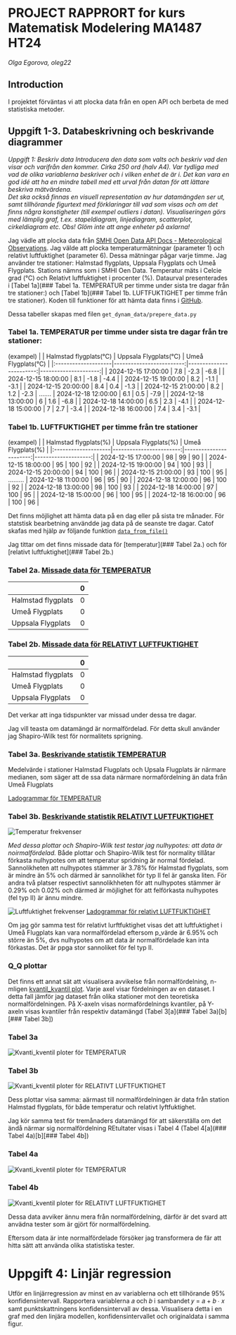 # PROJECT RAPPRORT for kurs Matematisk Modelering MA1487 HT24
*Olga Egorova, oleg22*

## Introduction

I projektet förväntas vi att plocka data från en open API och berbeta de med statistiska metoder.

## Uppgift 1-3. Databeskrivning och beskrivande diagrammer
*Uppgift 1: Beskriv data 
Introducera den data som valts och beskriv vad den visar och varifrån den kommer. Cirka 250 ord 
(halv A4). Var tydliga med vad de olika variablerna beskriver och i vilken enhet de är i. Det kan vara 
en god idé att ha en mindre tabell med ett urval från datan för att lättare beskriva mätvärdena.  
Det ska också finnas en visuell representation av hur datamängden ser ut, samt tillhörande figurtext 
med förklaringar till vad som visas och om det finns några konstigheter (till exempel outliers i datan). 
Visualiseringen görs med lämplig graf, t.ex. stapeldiagram, linjediagram, scatterplot, cirkeldiagram 
etc. Obs! Glöm inte att ange enheter på axlarna!*


Jag vädle att plocka data från [SMHI Open Data API Docs - Meteorological Observations](https://opendata.smhi.se/apidocs/metobs/index.html). Jag välde att plocka temperaturmätningar (parameter 1) och relativt luftfuktighet (parameter 6). Dessa mätningar pågar varje timme. Jag använder tre stationer: Halmstad flygplats, Uppsala Flygplats och Umeå Flygplats. Stations nämns som i SMHI Oen Data. Temperatur mäts i Celcie grad (°C) och Relativt luftfuktighet i procenter (%). Dataurval presenterades i [Tabel 1a](### Tabel 1a. TEMPERATUR per timme under sista tre dagar från tre stationer:) och [Tabel 1b](### Tabel 1b. LUFTFUKTIGHET per timme från tre stationer).
Koden till funktioner för att hämta data finns i [GitHub](https://github.com/OlganeOlga/MathMod/tree/master/get_dynam_data).

Dessa tabeller skapas med filen `get_dynam_data/prepere_data.py`
### Tabel 1a. TEMPERATUR per timme under sista tre dagar från tre stationer:
(exampel)
|                     |   Halmstad flygplats(°C) |   Uppsala Flygplats(°C) |   Umeå Flygplats(°C) |
|:--------------------|-------------------------:|------------------------:|---------------------:|
| 2024-12-15 17:00:00 |                      7.8 |                    -2.3 |                 -6.8 |
| 2024-12-15 18:00:00 |                      8.1 |                    -1.8 |                 -4.4 |
| 2024-12-15 19:00:00 |                      8.2 |                    -1.1 |                 -3.1 |
| 2024-12-15 20:00:00 |                      8.4 |                     0.4 |                 -1.3 |
| 2024-12-15 21:00:00 |                      8.2 |                     1.2 |                 -2.3 |
.......
| 2024-12-18 12:00:00 |                      6.1 |                     0.5 |                 -7.9 |
| 2024-12-18 13:00:00 |                      6   |                     1.6 |                 -6.8 |
| 2024-12-18 14:00:00 |                      6.5 |                     2.3 |                 -4.1 |
| 2024-12-18 15:00:00 |                      7   |                     2.7 |                 -3.4 |
| 2024-12-18 16:00:00 |                      7.4 |                     3.4 |                 -3.1 |
 
### Tabel 1b. LUFTFUKTIGHET per timme från tre stationer
(exampel)
|                     |   Halmstad flygplats(%) |   Uppsala Flygplats(%) |   Umeå Flygplats(%) |
|:--------------------|------------------------:|-----------------------:|--------------------:|
| 2024-12-15 17:00:00 |                      98 |                     99 |                  90 |
| 2024-12-15 18:00:00 |                      95 |                    100 |                  92 |
| 2024-12-15 19:00:00 |                      94 |                    100 |                  93 |
| 2024-12-15 20:00:00 |                      94 |                    100 |                  96 |
| 2024-12-15 21:00:00 |                      93 |                    100 |                  95 |
.........
| 2024-12-18 11:00:00 |                      96 |                     95 |                  90 |
| 2024-12-18 12:00:00 |                      96 |                    100 |                  92 |
| 2024-12-18 13:00:00 |                      98 |                    100 |                  93 |
| 2024-12-18 14:00:00 |                      97 |                    100 |                  95 |
| 2024-12-18 15:00:00 |                      96 |                    100 |                  95 |
| 2024-12-18 16:00:00 |                      96 |                    100 |                  96 |

Det finns möjlighet att hämta data på en dag eller på sista tre månader. För statstisk bearbetning användde jag data på de seanste tre dagar. Catof skafas med hjälp av följande funktion [`data_from_file()`](https://github.com/OlganeOlga/MathMod/blob/master/get_dynam_data/prepere_data.py)

Jag tittar om det finns missade data för [temperatur](### Tabel 2a.) och för [relativt luftfuktighet](### Tabel 2b.)

### Tabel 2a. [Missade data för TEMPERATUR](statistics/TEMPERATUR_mis_summ)           
|                    |   0 |                
|:-------------------|----:|                
| Halmstad flygplats |   0 |                
| Umeå Flygplats     |   0 |               
| Uppsala Flygplats  |   0 |               

### Tabel 2b. [Missade data för RELATIVT LUFTFUKTIGHET](statistics/LUFTFUKTIGHET_mis_summ) 
|                    |   0 |
|:-------------------|----:|
| Halmstad flygplats |   0 |
| Umeå Flygplats     |   0 |
| Uppsala Flygplats  |   0 |
Det verkar att inga tidspunkter var missad under dessa tre dagar.

Jag vill teasta om datamängd är normalfördelad. För detta skull använder jag Shapiro-Wilk test för normalitets sprigning.

### Tabel 3a. [Beskrivande statistik TEMPERATUR](statistics/TEMPERATUR_describe_stat.md)


Medelvärde i stationer Halmstad Flugplats och Upsala Flugplats är närmare medianen, som säger att de ssa data 
närmare normafördelning än data från Umeå Flugplats

[Ladogrammar för TEMPERATUR](img/box_plot/TEMPERATUR_combined_box_plots.png)

### Tabel 3b. [Beskrivande statistik RELATIVT LUFTFUKTIGHET](statistics/LUFTFUKTIGHET_describe_stat.md)


![Temperatur frekvenser](img/frekvenser/TEMPERATUR_combined.png)

*Med dessa plottar och Shapiro-Wilk test testar jag nulhypotes: att data är noirmalfördelad.*
Både plottar och Shapiro-Wilk test för normality tillåtar förkasta nulhypotes om att temperatur spridning är normal fördelad. Sannolikheten att nulhypotes stämmer är 3.78% för Halmstad flygplats, som är mindre än 5% och därmed är sannolikhet för typ II fel är ganska liten.
För andra två platser respectivt sannolikhheten för att nulhypotes stämmer är 0.29% och 0.02% och därmed är möjlighet för att felförkasta nulhypotes (fel typ II) är ännu mindre.

![Luftfuktighet frekvenser](img/frekvenser/LUFTFUKTIGHET_combined.png)
[Ladogrammar för relativt LUFTFUKTIGHET](img/box_plot/LUFTFUKTIGHET_combined_box_plots.png)

Om jag gör samma test för relativt lurftfuktighet visas det att luftfuktighet i Umeå Flugplats kan vara normalfördelad eftersom p_värde är 6.95% och större än 5%, dvs nulhypotes om att data är normalfördelade kan inta förkastas. Det är ppga stor sannoliket för fel typ II.
### Q_Q plottar
Det finns ett annat sät att visualisera avvikelse från normalfördelning, n-mligen [kvantil_kvantil plot](https://pubmed.ncbi.nlm.nih.gov/5661047/). Varje axel visar fördelningen av en dataset. I detta fall jämför jag dataset från olika stationer mot den teoretiska normalfördelningen. På X-axeln visas normafördelnings kvantiler, på Y-axeln visas kvantiler från respektiv datamängd (Tabel 3[a](### Tabel 3a)[b][### Tabel 3b])
### Tabel 3a
![Kvanti_kventil ploter för TEMPERATUR](img/q_q_plot/TEMPERATUR_combined_qq_plots.png)

### Tabel 3b
![Kvanti_kventil ploter för RELATIVT LUFTFUKTIGHET](img/q_q_plot/LUFTFUKTIGHET_combined_qq_plots.png)

Dess plottar visa samma: aärmast till normalfördelningen är data från station Halmstad flygplats, för både temperatur och relativt lyftfuktighet.

Jag kör samma test för tremånaders datamängd för att säkerställa om det ändå närmar sig normalfördelning
REtultater visas i Tabel 4 (Tabel 4[a](### Tabel 4a)[b][### Tabel 4b])
### Tabel 4a
![Kvanti_kventil ploter för TEMPERATUR](img/q_q_plot/TEMPERATUR_combined_1000h_qq_plots.png)

### Tabel 4b
![Kvanti_kventil ploter för RELATIVT LUFTFUKTIGHET](img/q_q_plot/LUFTFUKTIGHET_combined_1000h_qq_plots.png)

Dessa data avviker ännu mera från normalfördelning, därför är det svard att anvädna tester som är gjört för normalfördelning.

Eftersom data är inte normalfördelade försöker jag transformera de fär att hitta sätt att använda olika statistiska tester.

# Uppgift 4: Linjär regression 
Utför en linjärregression av minst en av variablerna och ett tillhörande 95% konfidensintervall. 
Rapportera variablerna 𝑎  och 𝑏  i sambandet 𝑦 = 𝑎 + 𝑏 ∙ 𝑥  samt punktskattningens 
konfidensintervall av dessa. Visualisera detta i en graf med den linjära modellen, konfidensintervallet 
och originaldata i samma figur.  

